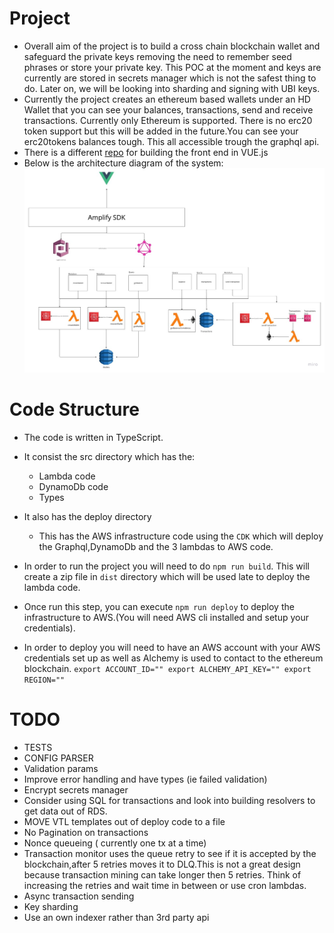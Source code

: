 # Project
-  Overall aim of the project is to build a cross chain blockchain wallet and safeguard the private keys removing the need to remember seed phrases or store your private key. This POC at the moment and keys are currently are stored in secrets manager which is not the safest thing to do. Later on, we will be looking into sharding and signing with UBI keys.
- Currently the project creates an ethereum based wallets under an HD Wallet that you can see your balances, transactions, send and receive transactions. Currently only Ethereum is supported. There is no erc20 token support but this will be added in the future.You can see your erc20tokens balances tough. This all accessible trough the graphql api.
- There is a different [repo](https://github.com/nejati92/wallet-port) for building the front end in VUE.js
- Below is the architecture diagram of the system:
![Diagram](./systemdesign.jpeg)





# Code Structure
- The code is written in TypeScript.
- It consist the src directory which has the:
  - Lambda code
  - DynamoDb code
  - Types
- It also has the deploy directory
  - This has the AWS infrastructure code using the `CDK` which will deploy the Graphql,DynamoDb and the 3 lambdas to AWS code.
- In order to run the project you will need to do `npm run build`. This will create a zip file in `dist` directory which will be used late to deploy the lambda code.
- Once run this step, you can execute `npm run deploy` to deploy the infrastructure to AWS.(You will need AWS cli installed and setup your credentials).

- In order  to deploy you will need to have an AWS account with your AWS credentials set up as well as Alchemy is used to contact to the ethereum blockchain.
`
export ACCOUNT_ID=""
export ALCHEMY_API_KEY=""
export REGION=""
`


# TODO
- TESTS
- CONFIG PARSER
- Validation params
- Improve error handling and have types (ie failed validation)
- Encrypt secrets manager 
- Consider using SQL for transactions and look into building resolvers to get data out of RDS.
- MOVE VTL templates out of deploy code to a file
- No Pagination on transactions
- Nonce queueing ( currently one tx at a time)
- Transaction monitor uses the queue retry to see if it is accepted by the blockchain,after 5 retries moves it to DLQ.This is not a great design because transaction mining can take longer then 5 retries. Think of increasing the retries and wait time in between or use cron lambdas.
- Async transaction sending
- Key sharding
- Use an own indexer rather than 3rd party api